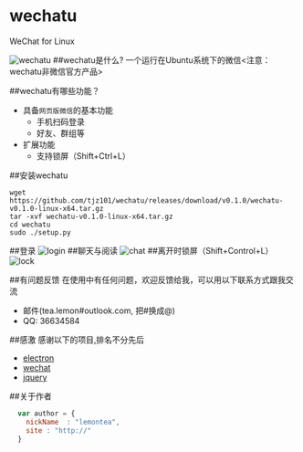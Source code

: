 # wechatu
WeChat for Linux

![wechatu](http://ww4.sinaimg.cn/mw690/c5e04220gw1f961gwyrwfj211y0lc7as.jpg)
##wechatu是什么?
一个运行在Ubuntu系统下的微信<注意：wechatu非微信官方产品>

##wechatu有哪些功能？

* 具备`网页版微信`的基本功能
    *  手机扫码登录
    *  好友、群组等
* 扩展功能
    * 支持锁屏（Shift+Ctrl+L）

##安装wechatu

```shell
wget https://github.com/tjz101/wechatu/releases/download/v0.1.0/wechatu-v0.1.0-linux-x64.tar.gz
tar -xvf wechatu-v0.1.0-linux-x64.tar.gz
cd wechatu  
sudo ./setup.py  
```

##登录
![login](http://ww2.sinaimg.cn/mw690/c5e04220gw1f961gv8cqkj20rs0kp41q.jpg)
##聊天与阅读
![chat](http://ww2.sinaimg.cn/mw690/c5e04220jw9f961kg8ik3j20r70k20wi.jpg)
##离开时锁屏（Shift+Control+L）
![lock](http://ww4.sinaimg.cn/mw690/c5e04220gw1f961gql5kfj20rm0jzq4r.jpg)

##有问题反馈
在使用中有任何问题，欢迎反馈给我，可以用以下联系方式跟我交流

* 邮件(tea.lemon#outlook.com, 把#换成@)
* QQ: 36634584


##感激
感谢以下的项目,排名不分先后

* [electron](http://electron.atom.io/) 
* [wechat](https://wx.qq.com/)
* [jquery](http://jquery.com)

##关于作者

```javascript
  var author = {
    nickName  : "lemontea",
    site : "http://"
  }
```
